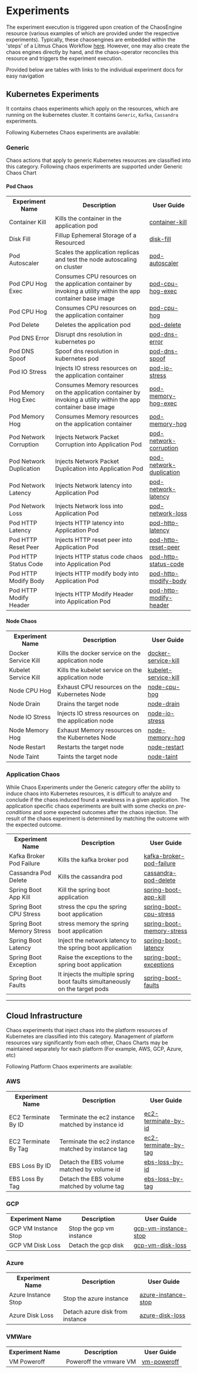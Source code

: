 # Experiments

The experiment execution is triggered upon creation of the ChaosEngine resource (various examples of which are provided under the respective experiments). Typically, these chaosengines are embedded within the 'steps' of a Litmus Chaos Workflow [here](https://litmusdocs-beta.netlify.app/). However, one may also create the chaos engines directly by hand, and the chaos-operator reconciles this resource and triggers the experiment execution.

Provided below are tables with links to the individual experiment docs for easy navigation

## Kubernetes Experiments

It contains chaos experiments which apply on the resources, which are running on the kubernetes cluster. It contains <code>Generic</code>, <code>Kafka</code>, <code>Cassandra</code> experiments.

Following Kubernetes Chaos experiments are available:

### Generic

Chaos actions that apply to generic Kubernetes resources are classified into this category. Following chaos experiments are supported under Generic Chaos Chart

#### Pod Chaos
<table>
  <tr>
    <th>Experiment Name</th>
    <th>Description</th>
    <th>User Guide</th>
  </tr>
  <tr>
    <td>Container Kill</td>
    <td>Kills the container in the application pod</td>
    <td><a href="/litmus/experiments/categories/pods/container-kill">container-kill</a></td>
  </tr>
  <tr>
    <td>Disk Fill</td>
    <td>Fillup Ephemeral Storage of a Resourced</td>
    <td><a href="/litmus/experiments/categories/pods/disk-fill">disk-fill</a></td>
  </tr>
  <tr>
    <td>Pod Autoscaler</td>
    <td>Scales the application replicas and test the node autoscaling on cluster</td>
    <td><a href="/litmus/experiments/categories/pods/pod-autoscaler">pod-autoscaler</a></td>
  </tr>
  <tr>
    <td>Pod CPU Hog Exec</td>
    <td>Consumes CPU resources on the application container by invoking a utility within the app container base image</td>
    <td><a href="/litmus/experiments/categories/pods/pod-cpu-hog-exec">pod-cpu-hog-exec</a></td>
  </tr>
  <tr>
    <td>Pod CPU Hog</td>
    <td>Consumes CPU resources on the application container</td>
    <td><a href="/litmus/experiments/categories/pods/pod-cpu-hog">pod-cpu-hog</a></td>
  </tr>
  <tr>
    <td>Pod Delete</td>
    <td>Deletes the application pod </td>
    <td><a href="/litmus/experiments/categories/pods/pod-delete">pod-delete</a></td>
  </tr>
  <tr>
    <td>Pod DNS Error</td>
    <td>Disrupt dns resolution in kubernetes po</td>
    <td><a href="/litmus/experiments/categories/pods/pod-dns-error">pod-dns-error</a></td>
  </tr>
  <tr>
    <td>Pod DNS Spoof</td>
    <td>Spoof dns resolution in kubernetes pod</td>
    <td><a href="/litmus/experiments/categories/pods/pod-dns-spoof">pod-dns-spoof</a></td>
  </tr>
  <tr>
    <td>Pod IO Stress</td>
    <td>Injects IO stress resources on the application container</td>
    <td><a href="/litmus/experiments/categories/pods/pod-io-stress">pod-io-stress</a></td>
  </tr>
  <tr>
    <td>Pod Memory Hog Exec</td>
    <td>Consumes Memory resources on the application container by invoking a utility within the app container base image</td>
    <td><a href="/litmus/experiments/categories/pods/pod-memory-hog-exec">pod-memory-hog-exec</a></td>
  </tr>
  <tr>
    <td>Pod Memory Hog</td>
    <td>Consumes Memory resources on the application container</td>
    <td><a href="/litmus/experiments/categories/pods/pod-memory-hog">pod-memory-hog</a></td>
  </tr>
  <tr>
    <td>Pod Network Corruption</td>
    <td>Injects Network Packet Corruption into Application Pod</td>
    <td><a href="/litmus/experiments/categories/pods/pod-network-corruption">pod-network-corruption</a></td>
  </tr>
  <tr>
    <td>Pod Network Duplication</td>
    <td>Injects Network Packet Duplication into Application Pod</td>
    <td><a href="/litmus/experiments/categories/pods/pod-network-duplication">pod-network-duplication</a></td>
  </tr>
  <tr>
    <td>Pod Network Latency</td>
    <td>Injects Network latency into Application Pod</td>
   <td><a href="/litmus/experiments/categories/pods/pod-network-latency">pod-network-latency</a></td>
  </tr>
  <tr>
    <td>Pod Network Loss</td>
    <td>Injects Network loss into Application Pod</td>
   <td><a href="/litmus/experiments/categories/pods/pod-network-loss">pod-network-loss</a></td>
  </tr>
  <tr>
    <td>Pod HTTP Latency</td>
    <td>Injects HTTP latency into Application Pod</td>
   <td><a href="/litmus/experiments/categories/pods/pod-http-latency">pod-http-latency</a></td>
  </tr>
  <tr>
    <td>Pod HTTP Reset Peer</td>
    <td>Injects HTTP reset peer into Application Pod</td>
    <td><a href="/litmus/experiments/categories/pods/pod-http-reset-peer">pod-http-reset-peer</a></td>
  </tr>
  <tr>
    <td>Pod HTTP Status Code</td>
    <td>Injects HTTP status code chaos into Application Pod</td>
    <td><a href="/litmus/experiments/categories/pods/pod-http-status-code">pod-http-status-code</a></td>
  </tr>
  <tr>
    <td>Pod HTTP Modify Body</td>
    <td>Injects HTTP modify body into Application Pod</td>
    <td><a href="/litmus/experiments/categories/pods/pod-http-modify-body">pod-http-modify-body</a></td>
  </tr>
  <tr>
    <td>Pod HTTP Modify Header</td>
    <td>Injects HTTP Modify Header into Application Pod</td>
    <td><a href="/litmus/experiments/categories/pods/pod-http-modify-header">pod-http-modify-header</a></td>
  </tr>
</table>

#### Node Chaos

<table style="width: 100%;">
  <tr>
    <th>Experiment Name</th>
    <th>Description</th>
    <th>User Guide</th>
  </tr>
  <tr>
    <td>Docker Service Kill</td>
    <td>Kills the docker service on the application node</td>
    <td><a href="/litmus/experiments/categories/nodes/docker-service-kill">docker-service-kill</a></td>
  </tr>
  <tr>
    <td>Kubelet Service Kill</td>
    <td>Kills the kubelet service on the application node</td>
    <td><a href="/litmus/experiments/categories/nodes/kubelet-service-kill">kubelet-service-kill</a></td>
  </tr>
  <tr>
    <td>Node CPU Hog</td>
    <td>Exhaust CPU resources on the Kubernetes Node</td>
    <td><a href="/litmus/experiments/categories/nodes/node-cpu-hog">node-cpu-hog</a></td>
  </tr>
  <tr>
    <td>Node Drain</td>
    <td>Drains the target node</td>
    <td><a href="/litmus/experiments/categories/nodes/node-drain">node-drain</a></td>
  </tr>
  <tr>
    <td>Node IO Stress</td>
    <td>Injects IO stress resources on the application node</td>
    <td><a href="/litmus/experiments/categories/nodes/node-io-stress">node-io-stress</a></td>
  </tr>
  <tr>
    <td>Node Memory Hog</td>
    <td>Exhaust Memory resources on the Kubernetes Node</td>
    <td><a href="/litmus/experiments/categories/nodes/node-memory-hog">node-memory-hog</a></td>
  </tr>
  <tr>
    <td>Node Restart</td>
    <td> Restarts the target node</td>
    <td><a href="/litmus/experiments/categories/nodes/node-restart">node-restart</a></td>
  </tr>
  <tr>
    <td>Node Taint</td>
    <td>Taints the target node</td>
    <td><a href="/litmus/experiments/categories/nodes/node-taint">node-taint</a></td>
  </tr>
</table>

### Application Chaos

While Chaos Experiments under the Generic category offer the ability to induce chaos into Kubernetes resources, it is difficult to analyze and conclude if the chaos induced found a weakness in a given application. The application specific chaos experiments are built with some checks on *pre-conditions* and some expected outcomes after the chaos injection. The result of the chaos experiment is determined by matching the outcome with the expected outcome. 

<table style="width: 100%;">
  <tr>
    <th>Experiment Name</th>
    <th>Description</th>
    <th>User Guide</th>
  </tr>
  <tr>
    <td>Kafka Broker Pod Failure</td>
    <td>Kills the kafka broker pod</td>
    <td><a href="/litmus/experiments/categories/kafka/kafka-broker-pod-failure">kafka-broker-pod-failure</a></td>
  </tr>
  <tr>
    <td>Cassandra Pod Delete</td>
    <td>Kills the cassandra pod</td>
    <td><a href="/litmus/experiments/categories/cassandra/cassandra-pod-delete">cassandra-pod-delete</a></td>
  </tr>
  <tr>
    <td>Spring Boot App Kill</td>
    <td>Kill the spring boot application</td>
    <td><a href="/litmus/experiments/categories/spring-boot/spring-boot-app-kill">spring-boot-app-kill</a></td>
  </tr>
  <tr>
    <td>Spring Boot CPU Stress</td>
    <td>stress the cpu the spring boot application</td>
    <td><a href="/litmus/experiments/categories/spring-boot/spring-boot-cpu-stress">spring-boot-cpu-stress</a></td>
  </tr>
  <tr>
    <td>Spring Boot Memory Stress</td>
    <td>stress memory the spring boot application</td>
    <td><a href="/litmus/experiments/categories/spring-boot/spring-boot-memory-stress">spring-boot-memory-stress</a></td>
  </tr>
  <tr>
    <td>Spring Boot Latency </td>
    <td>Inject the network latency to the spring boot application</td>
    <td><a href="/litmus/experiments/categories/spring-boot/spring-boot-latency">spring-boot-latency</a></td>
  </tr>
  <tr>
    <td>Spring Boot Exception</td>
    <td>Raise the exceptions to the spring boot application</td>
    <td><a href="/litmus/experiments/categories/spring-boot/spring-boot-exceptions">spring-boot-exceptions</a></td>
  </tr>
  <tr>
    <td>Spring Boot Faults</td>
    <td>It injects the multiple spring boot faults simultaneously on the target pods</td>
    <td><a href="/litmus/experiments/categories/spring-boot/spring-boot-faults">spring-boot-faults</a></td>
  </tr>
</table>

<hr/>

##  Cloud Infrastructure

Chaos experiments that inject chaos into the platform resources of Kubernetes are classified into this category. Management of platform resources vary significantly from each other, Chaos Charts may be maintained separately for each platform (For example, AWS, GCP, Azure, etc)

Following Platform Chaos experiments are available:

### AWS

<table style="width: 100%;">
  <tr>
    <th>Experiment Name</th>
    <th>Description</th>
    <th>User Guide</th>
  </tr>
  <tr>
    <td>EC2 Terminate By ID</td>
    <td>Terminate the ec2 instance matched by instance id</td>
    <td><a href="/litmus/experiments/categories/aws/ec2-terminate-by-id">ec2-terminate-by-id</a></td>
  </tr>
  <tr>
    <td>EC2 Terminate By Tag</td>
    <td>Terminate the ec2 instance matched by instance tag</td>
    <td><a href="/litmus/experiments/categories/aws/ec2-terminate-by-tag">ec2-terminate-by-tag</a></td>
  </tr>
  <tr>
    <td>EBS Loss By ID</td>
    <td>Detach the EBS volume matched by volume id</td>
    <td><a href="/litmus/experiments/categories/aws/ebs-loss-by-id">ebs-loss-by-id</a></td>
  </tr>
  <tr>
    <td>EBS Loss By Tag</td>
    <td>Detach the EBS volume matched by volume tag</td>
    <td><a href="/litmus/experiments/categories/aws/ebs-loss-by-tag">ebs-loss-by-tag</a></td>
  </tr>
</table>

### GCP

<table style="width: 100%;">
  <tr>
    <th>Experiment Name</th>
    <th>Description</th>
    <th>User Guide</th>
  </tr>
  <tr>
    <td>GCP VM Instance Stop</td>
    <td>Stop the gcp vm instance</td>
    <td><a href="/litmus/experiments/categories/gcp/gcp-vm-instance-stop">gcp-vm-instance-stop</a></td>
  </tr>
  <tr>
    <td>GCP VM Disk Loss</td>
    <td>Detach the gcp disk</td>
    <td><a href="/litmus/experiments/categories/gcp/gcp-vm-disk-loss">gcp-vm-disk-loss</a></td>
  </tr>
</table>

### Azure

<table style="width: 100%;">
  <tr>
    <th>Experiment Name</th>
    <th>Description</th>
    <th>User Guide</th>
  </tr>
  <tr>
    <td>Azure Instance Stop</td>
    <td>Stop the azure instance</td>
    <td><a href="/litmus/experiments/categories/azure/azure-instance-stop">azure-instance-stop</a></td>
  </tr>
  <tr>
    <td>Azure Disk Loss</td>
    <td>Detach azure disk from instance</td>
    <td><a href="/litmus/experiments/categories/azure/azure-disk-loss">azure-disk-loss</a></td>
  </tr>
</table>

### VMWare

<table style="width: 100%;">
  <tr>
    <th>Experiment Name</th>
    <th>Description</th>
    <th>User Guide</th>
  </tr>
  <tr>
    <td>VM Poweroff</td>
    <td>Poweroff the vmware VM</td>
    <td><a href="/litmus/experiments/categories/vmware/vm-poweroff">vm-poweroff</a></td>
  </tr>
</table>
